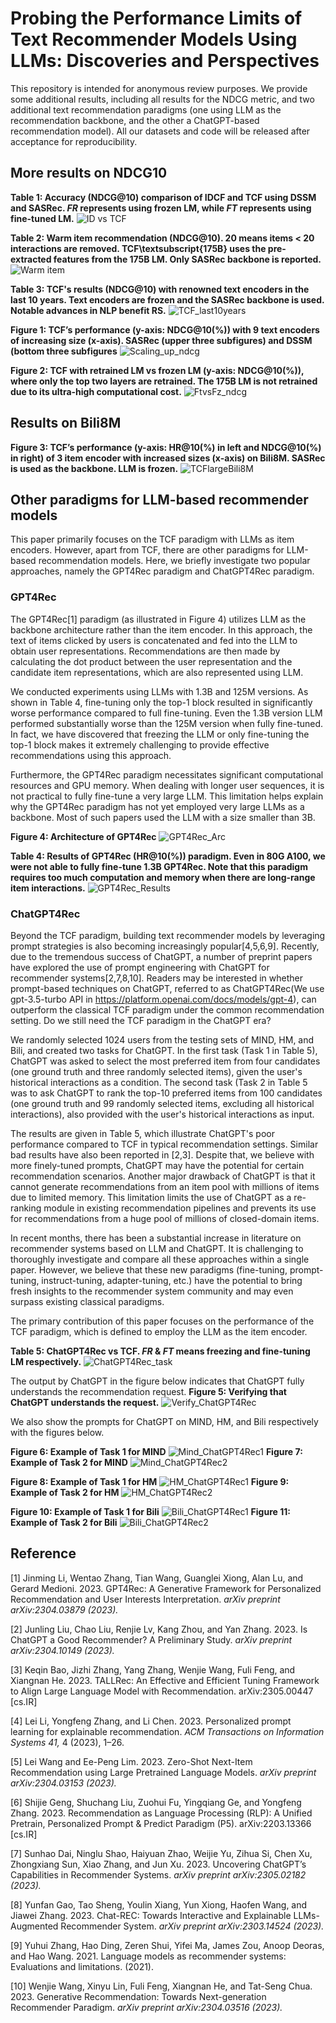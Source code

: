 # Probing the Performance Limits of Text Recommender Models Using LLMs: Discoveries and Perspectives

This repository is intended for anonymous review purposes. We provide some additional results, including all results for the NDCG metric, and two additional text recommendation paradigms (one using LLM as the recommendation backbone, and the other a ChatGPT-based recommendation model). All our datasets and code will be released after acceptance for reproducibility.

## More results on NDCG10

**Table 1: Accuracy (NDCG@10) comparison of IDCF and TCF using DSSM and SASRec. _FR_ represents using frozen LM, while _FT_  represents using fine-tuned LM.**
![ID vs TCF](https://github.com/anonymous-TCF/anonymous-TCF/blob/main/Figures/Table_IDvsLLM_NDCG1.jpg)

**Table 2: Warm item recommendation (NDCG@10). 20 means items < 20 interactions are removed. TCF\textsubscript{175B} uses the pre-extracted features from the 175B LM. Only SASRec backbone is reported.**
![Warm item](https://github.com/anonymous-TCF/anonymous-TCF/blob/main/Figures/Table_PLM_warm_NDCG.jpg)

**Table 3: TCF's results (NDCG@10)  with renowned text encoders in the last 10 years. Text encoders are frozen and the SASRec backbone is used. Notable  advances in NLP benefit RS.**
![TCF_last10years](https://github.com/anonymous-TCF/anonymous-TCF/blob/main/Figures/Table_LMcompare_NDCG.jpg)

**Figure 1: TCF’s performance (y-axis: NDCG@10(%)) with 9 text encoders of increasing size (x-axis). SASRec (upper three subfigures) and DSSM (bottom three subfigures**
![Scaling_up_ndcg](https://github.com/anonymous-TCF/anonymous-TCF/blob/main/Figures/scaling_up_ndcg.jpg)

**Figure 2: TCF with retrained LM vs frozen LM (y-axis: NDCG@10(%)), where only the top two layers are retrained. The 175B LM is not retrained due to its ultra-high computational cost.**
![FtvsFz_ndcg](https://github.com/anonymous-TCF/anonymous-TCF/blob/main/Figures/finetune_vs_freeze_ndcg.jpg)

## Results on Bili8M
**Figure 3: TCF’s performance (y-axis: HR@10(%) in left and NDCG@10(%) in right) of 3 item encoder with increased sizes (x-axis) on Bili8M. SASRec is used as the backbone. LLM is frozen.**
![TCFlargeBili8M](https://github.com/anonymous-TCF/anonymous-TCF/blob/main/Figures/bili8M_NDCG.jpg)

## Other paradigms for LLM-based recommender models


This paper primarily focuses on the TCF paradigm with LLMs as item encoders. However, apart from TCF, there are other paradigms for LLM-based recommendation models. Here, we briefly investigate two popular approaches, namely the GPT4Rec paradigm and ChatGPT4Rec paradigm.

### GPT4Rec
The GPT4Rec[1] paradigm (as illustrated in Figure 4) utilizes LLM as the backbone architecture rather than the item encoder. In this approach, the text of items clicked by users is concatenated and fed into the LLM to obtain user representations. Recommendations are then made by calculating the dot product between the user representation and the candidate item representations, which are also represented using LLM.

We conducted experiments using LLMs with 1.3B and 125M versions. As shown in Table 4, fine-tuning only the top-1 block resulted in significantly worse performance compared to full fine-tuning. Even the 1.3B version LLM performed substantially worse than the 125M version when fully fine-tuned. In fact, we have discovered that freezing the LLM or only fine-tuning the top-1 block makes it extremely challenging to provide effective recommendations using this approach.

Furthermore, the GPT4Rec paradigm necessitates significant computational resources and GPU memory. When dealing with longer user sequences, it is not practical to fully fine-tune a very large LLM. This limitation helps explain why the GPT4Rec paradigm has not yet employed very large LLMs as a backbone. Most of such papers used the LLM with a size smaller than 3B. 

**Figure 4: Architecture of GPT4Rec**
![GPT4Rec_Arc](https://github.com/anonymous-TCF/anonymous-TCF/blob/main/Figures/GPT4Rec_arc-cropped.jpg)

**Table 4: Results of GPT4Rec (HR@10(%)) paradigm. Even in 80G A100, we were not able to fully fine-tune 1.3B GPT4Rec. Note that this paradigm requires too much computation and memory when there are long-range item interactions.**
![GPT4Rec_Results](https://github.com/anonymous-TCF/anonymous-TCF/blob/main/Figures/Table_GPT4Rec_task.jpg)
### ChatGPT4Rec

Beyond the TCF paradigm, building text recommender models by leveraging prompt strategies is also becoming increasingly popular[4,5,6,9]. Recently, due to the tremendous success of ChatGPT, a number of preprint papers have explored the use of prompt engineering with ChatGPT for recommender systems[2,7,8,10]. Readers may be interested in whether prompt-based techniques on ChatGPT, referred to as ChatGPT4Rec(We use gpt-3.5-turbo API in https://platform.openai.com/docs/models/gpt-4), can outperform the classical TCF paradigm under the common recommendation setting. Do we still need the TCF paradigm in the ChatGPT era?

We randomly selected 1024 users from the testing sets of MIND, HM, and Bili, and created two tasks for ChatGPT. In the first task (Task 1 in Table 5), ChatGPT was asked to select the most preferred item from four candidates (one ground truth and three randomly selected items), given the user's historical interactions as a condition. The second task (Task 2 in Table 5 was to ask ChatGPT to rank the top-10 preferred items from 100 candidates (one ground truth and 99 randomly selected items, excluding all historical interactions), also provided with the user's historical interactions as input. 

The results are given in Table 5, which illustrate ChatGPT's poor performance compared to TCF in typical recommendation settings. 
Similar bad results have also been reported in [2,3]. Despite that, we believe with more finely-tuned prompts, ChatGPT may have the potential for certain recommendation scenarios. 
Another major drawback of ChatGPT is that it cannot generate recommendations from an item pool with millions of items due to limited memory. This limitation limits the use of ChatGPT as a re-ranking module in existing recommendation pipelines and prevents its use for recommendations from a huge pool of millions of closed-domain items.

In recent months, there has been a substantial increase in literature on recommender systems based on LLM and ChatGPT. It is challenging to thoroughly investigate and compare all these approaches within a single paper. However, we believe that these new paradigms (fine-tuning, prompt-tuning, instruct-tuning, adapter-tuning, etc.) have the potential to bring fresh insights to the recommender system community and may even surpass existing classical paradigms.

The primary contribution of this paper focuses on the performance of the TCF paradigm, which is defined to employ the LLM as the item encoder.

**Table 5: ChatGPT4Rec vs TCF. _FR_ & _FT_ means freezing and fine-tuning LM respectively.**
![ChatGPT4Rec_task](https://github.com/anonymous-TCF/anonymous-TCF/blob/main/Figures/Table_ChatGPT_task.jpg)

The output by ChatGPT in the figure below indicates that ChatGPT fully understands the recommendation request. 
**Figure 5: Verifying that ChatGPT understands the request.**
![Verify_ChatGPT4Rec](https://github.com/anonymous-TCF/anonymous-TCF/blob/main/Figures/ChatGPT4Rec_0-cropped.jpg)

We also show the prompts for ChatGPT on MIND, HM, and Bili respectively with the figures below.

**Figure 6: Example of Task 1 for MIND**
![Mind_ChatGPT4Rec1](https://github.com/anonymous-TCF/anonymous-TCF/blob/main/Figures/ChatGPT4Rec_MIND_4-cropped.jpg)
**Figure 7: Example of Task 2 for MIND**
![Mind_ChatGPT4Rec2](https://github.com/anonymous-TCF/anonymous-TCF/blob/main/Figures/ChatGPT4Rec_MIND_10-cropped.jpg)

**Figure 8: Example of Task 1 for HM**
![HM_ChatGPT4Rec1](https://github.com/anonymous-TCF/anonymous-TCF/blob/main/Figures/ChatGPT4Rec_HM_4-cropped.jpg)
**Figure 9: Example of Task 2 for HM**
![HM_ChatGPT4Rec2](https://github.com/anonymous-TCF/anonymous-TCF/blob/main/Figures/ChatGPT4Rec_HM_10-cropped.jpg)

**Figure 10: Example of Task 1 for Bili**
![Bili_ChatGPT4Rec1](https://github.com/anonymous-TCF/anonymous-TCF/blob/main/Figures/ChatGPT4Rec_Bili_4-cropped.jpg)
**Figure 11: Example of Task 2 for Bili**
![Bili_ChatGPT4Rec2](https://github.com/anonymous-TCF/anonymous-TCF/blob/main/Figures/ChatGPT4Rec_Bili_10-cropped.jpg)






## Reference
[1] Jinming Li, Wentao Zhang, Tian Wang, Guanglei Xiong, Alan Lu, and Gerard Medioni. 2023. GPT4Rec: A Generative Framework for Personalized Recommendation and User Interests Interpretation. _arXiv preprint arXiv:2304.03879 (2023)._

[2] Junling Liu, Chao Liu, Renjie Lv, Kang Zhou, and Yan Zhang. 2023. Is ChatGPT a Good Recommender? A Preliminary Study. _arXiv preprint arXiv:2304.10149 (2023)._

[3] Keqin Bao, Jizhi Zhang, Yang Zhang, Wenjie Wang, Fuli Feng, and Xiangnan He. 2023. TALLRec: An Effective and Efficient Tuning Framework to Align Large Language Model with Recommendation. arXiv:2305.00447 [cs.IR]

[4] Lei Li, Yongfeng Zhang, and Li Chen. 2023. Personalized prompt learning for explainable recommendation. _ACM Transactions on Information Systems 41,_ 4 (2023), 1–26.

[5] Lei Wang and Ee-Peng Lim. 2023. Zero-Shot Next-Item Recommendation using Large Pretrained Language Models. _arXiv preprint arXiv:2304.03153 (2023)._

[6] Shijie Geng, Shuchang Liu, Zuohui Fu, Yingqiang Ge, and Yongfeng Zhang. 2023. Recommendation as Language Processing (RLP): A Unified Pretrain, Personalized Prompt & Predict Paradigm (P5). arXiv:2203.13366 [cs.IR]

[7] Sunhao Dai, Ninglu Shao, Haiyuan Zhao, Weijie Yu, Zihua Si, Chen Xu, Zhongxiang Sun, Xiao Zhang, and Jun Xu. 2023. Uncovering ChatGPT’s Capabilities in Recommender Systems. _arXiv preprint arXiv:2305.02182 (2023)._

[8] Yunfan Gao, Tao Sheng, Youlin Xiang, Yun Xiong, Haofen Wang, and Jiawei Zhang. 2023. Chat-REC: Towards Interactive and Explainable LLMs-Augmented Recommender System. _arXiv preprint arXiv:2303.14524 (2023)._

[9] Yuhui Zhang, Hao Ding, Zeren Shui, Yifei Ma, James Zou, Anoop Deoras, and Hao Wang. 2021. Language models as recommender systems: Evaluations and limitations. (2021).

[10] Wenjie Wang, Xinyu Lin, Fuli Feng, Xiangnan He, and Tat-Seng Chua. 2023. Generative Recommendation: Towards Next-generation Recommender Paradigm. _arXiv preprint arXiv:2304.03516 (2023)._
